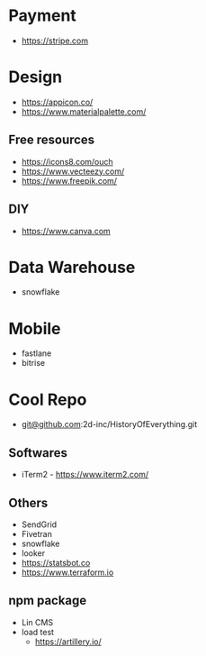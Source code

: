 # Payment
- https://stripe.com

# Design
- https://appicon.co/
- https://www.materialpalette.com/

## Free resources
- https://icons8.com/ouch
- https://www.vecteezy.com/
- https://www.freepik.com/

## DIY
- https://www.canva.com

# Data Warehouse
- snowflake

# Mobile
- fastlane
- bitrise

# Cool Repo
- git@github.com:2d-inc/HistoryOfEverything.git

## Softwares
- iTerm2 - https://www.iterm2.com/

## Others
- SendGrid
- Fivetran
- snowflake
- looker
- https://statsbot.co
- https://www.terraform.io

## npm package
- Lin CMS
- load test
  - https://artillery.io/
